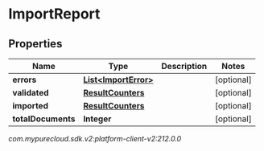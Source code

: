 # ImportReport


## Properties

| Name | Type | Description | Notes |
| ------------ | ------------- | ------------- | ------------- |
| **errors** | [**List&lt;ImportError&gt;**](ImportError) |  |  [optional] |
| **validated** | [**ResultCounters**](ResultCounters) |  |  [optional] |
| **imported** | [**ResultCounters**](ResultCounters) |  |  [optional] |
| **totalDocuments** | **Integer** |  |  [optional] |




_com.mypurecloud.sdk.v2:platform-client-v2:212.0.0_
